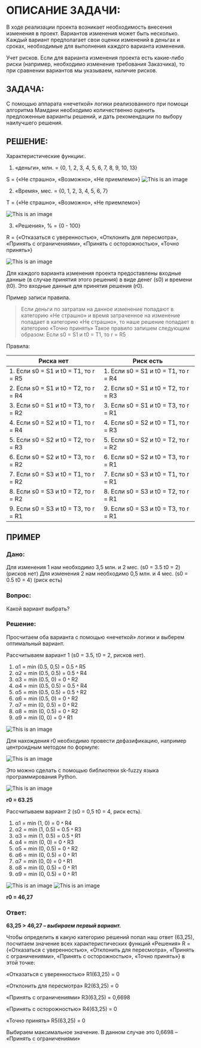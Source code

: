 # ОПИСАНИЕ ЗАДАЧИ:
В ходе реализации проекта возникает необходимость внесения изменения в проект. Вариантов изменения может быть несколько. Каждый вариант предполагает свои оценки изменений в деньгах и сроках, необходимые для выполнения каждого варианта изменения.

Учет рисков. Если для варианта изменения проекта есть какие-либо риски (например, необходимо изменение требования Заказчика), то при сравнении вариантов мы указываем, наличие рисков.
## ЗАДАЧА:
С помощью аппарата «нечеткой» логики реализованного при помощи алгоритма Мамдани необходимо количественно оценить предложенные варианты решений, и дать рекомендации по выбору наилучшего решения.
## РЕШЕНИЕ:
Характеристические функции:.

1.	«деньги», млн. = {0, 1, 2, 3, 4, 5, 6, 7, 8, 9, 10, 13}

S = {«Не страшно», «Возможно», «Не приемлемо»}
![This is an image](./readme_img/1.png)

2.	«Время», мес. = {0, 1, 2, 3, 4, 5, 6, 7}

T = {«Не страшно», «Возможно», «Не приемлемо»}

![This is an image](./readme_img/2.png)

3.	«Решения», %  = {0 - 100}

R = {«Отказаться с уверенностью», «Отклонить для пересмотра», «Принять с ограничениями», «Принять с осторожностью», «Точно принять»}

![This is an image](./readme_img/3.png)

Для каждого варианта изменения проекта предоставлены входные данные (в случае принятия этого решения) в виде денег (s0) и времени (t0). Это входные данные для принятия решения (r0).

Пример записи правила.
> Если деньги по затратам на данное изменение попадают в категорию «Не страшно» и время затраченное на изменение попадает в категорию «Не страшно», то наше решение попадает в категорию «Точно принять»
Такое правило запишем следующим образом: Если s0 = S1 и t0 = T1, то r = R5

Правила:

| Риска нет | Риск есть |
|-----------|-----------|
| 1. Если s0 = S1 и t0 = T1, то r = R5 | 1. Если s0 = S1 и t0 = T1, то r = R4 |
| 2. Если s0 = S1 и t0 = T2, то r = R4 | 2. Если s0 = S1 и t0 = T2, то r = R3 |
| 3. Если s0 = S1 и t0 = T3, то r = R2 | 3. Если s0 = S1 и t0 = T3, то r = R1 |
| 4. Если s0 = S2 и t0 = T1, то r = R4 | 4. Если s0 = S2 и t0 = T1, то r = R3 |
| 5. Если s0 = S2 и t0 = T2, то r = R3 | 5. Если s0 = S2 и t0 = T2, то r = R2 |
| 6. Если s0 = S2 и t0 = T3, то r = R2 | 6. Если s0 = S2 и t0 = T3, то r = R1 |
| 7. Если s0 = S3 и t0 = T1, то r = R2 | 7. Если s0 = S3 и t0 = T1, то r = R1 |
| 8. Если s0 = S3 и t0 = T2, то r = R2 | 8. Если s0 = S3 и t0 = T2, то r = R1 |
| 9. Если s0 = S3 и t0 = T3, то r = R1 | 9. Если s0 = S3 и t0 = T3, то r = R1 |

## ПРИМЕР
### Дано:
Для изменения 1 нам необходимо 3,5 млн. и 2 мес. (s0 = 3.5 t0 = 2) (рисков нет)
Для изменения 2 нам необходимо 0,5 млн. и 4 мес. (s0 = 0.5 t0 = 4) (риск есть)
### Вопрос:
Какой вариант выбрать?
### Решение:
Просчитаем оба варианта с помощью «нечеткой» логики и выберем оптимальный вариант.

Рассчитываем вариант 1 (s0 = 3.5, t0 = 2, рисков нет).
1)	α1 = min (0.5, 0,5) = 0.5    ˄   R5
2)	α2 = min (0.5, 0.5) = 0.5    ˄   R4
3)	α3 = min (0.5, 0) = 0          ˄   R2
4)	α4 = min (0.5, 0.5) = 0.5    ˄   R4
5)	α5 = min (0.5, 0.5) = 0.5    ˄   R2
6)	α6 = min (0.5, 0) = 0          ˄   R2
7)	α7 = min (0, 0.5) = 0          ˄   R2
8)	α8 = min (0, 0.5) = 0          ˄   R2
9)	α9 = min (0, 0) = 0             ˄   R1

![This is an image](./readme_img/4.png)

Для нахождения r0 необходимо провести дефазификацию, например центроидным методом по формуле:

![This is an image](./readme_img/5.png)

Это можно сделать с помощью библиотеки sk-fuzzy языка программирования Python.

![This is an image](./readme_img/6.png)

**r0 = 63.25**

Рассчитываем вариант 2 (s0 = 0,5 t0 = 4, риск есть).

1)	α1 = min (1, 0) = 0          ˄   R4
2)	α2 = min (1, 0.5) = 0.5    ˄   R3
3)	α3 = min (1, 0.5) = 0.5    ˄   R1
4)	α4 = min (0, 0) = 0          ˄   R3
5)	α5 = min (0, 0.5) = 0       ˄   R2
6)	α6 = min (0, 0.5) = 0       ˄   R1
7)	α7 = min (0, 0) = 0          ˄   R1
8)	α8 = min (0, 0.5) = 0       ˄   R1
9)	α9 = min (0, 0.5) = 0       ˄   R1

![This is an image](./readme_img/7.png)
![This is an image](./readme_img/8.png)

**r0 = 46,27**

### Ответ:

**63,25 > 46,27 – _выбираем первый вариант._**

Чтобы определить в какую категорию решений попал наш ответ (63,25), посчитаем значение всех характеристических функций «Решения» R = {«Отказаться с уверенностью», «Отклонить для пересмотра», «Принять с ограничениями», «Принять с осторожностью», «Точно принять»} в этой точке:

«Отказаться с уверенностью»	R1(63,25) = 0

«Отклонить для пересмотра»	R2(63,25) = 0

«Принять с ограничениями»	R3(63,25) = 0,6698

«Принять с осторожностью»	R4(63,25) = 0

«Точно принять»	R5(63,25) = 0

Выбираем максимальное значение. В данном случае это 0,6698 – «Принять с ограничениями»
